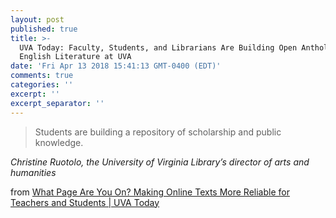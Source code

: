 ```yaml
---
layout: post
published: true
title: >-
  UVA Today: Faculty, Students, and Librarians Are Building Open Anthologies of
  English Literature at UVA
date: 'Fri Apr 13 2018 15:41:13 GMT-0400 (EDT)'
comments: true
categories: ''
excerpt: ''
excerpt_separator: ''
---
```


> Students are building a repository of scholarship and public knowledge.

*Christine Ruotolo, the University of Virginia Library’s director of arts and humanities*

from [What Page Are You On? Making Online Texts More Reliable for Teachers and Students | UVA Today](https://news.virginia.edu/content/what-page-are-you-making-online-texts-more-reliable-teachers-and-students?utm_source=DailyReport&utm_medium=email&utm_campaign=news)
